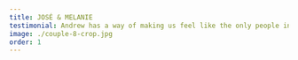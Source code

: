 ```yaml
---
title: JOSÉ & MELANIE
testimonial: Andrew has a way of making us feel like the only people in the room. The photos she delivered were beyond our expectations, capturing the joy, love, and beauty of our special day in a way that we will treasure forever.
image: ./couple-8-crop.jpg
order: 1
---
```

